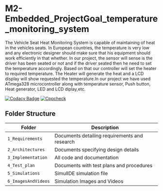 # M2-Embedded_ProjectGoal_temperature_monitoring_system
The Vehicle Seat Heat Monitoring System is capable of maintaining of heat in the vehicles seats. In European countries, the temperature is very low and any electronic designer should make sure that his equipment should work efficiently in that whether. In our project, the sensor will sense is the driver has been seated or not and if the driver seated then he need to set the temperature accordingly. Based on that our controller will set the heater to required temperature. The Heater will generate the heat and a LCD display will show requested the temperature.In our project we have used ATmega328 microcontroller along with temperature sensor, Push button, Heat generator, LED and LCD diplay,etc.

[![Codacy Badge](https://api.codacy.com/project/badge/Grade/81ff566d5bf04afea234d390347908f8)](https://app.codacy.com/gh/sivani4261999/M2-Embedded_ProjectGoal_temperature_monitoring_system?utm_source=github.com&utm_medium=referral&utm_content=sivani4261999/M2-Embedded_ProjectGoal_temperature_monitoring_system&utm_campaign=Badge_Grade_Settings)
[![Cppcheck](https://github.com/sivani4261999/M2-Embedded_ProjectGoal_temperature_monitoring_system/actions/workflows/codequality.yml/badge.svg)](https://github.com/sivani4261999/M2-Embedded_ProjectGoal_temperature_monitoring_system/actions/workflows/codequality.yml)

## Folder Structure
|Folder             | Description |
|-------------------| -----------------------------------------|
| `1_Requirements`   | Documents detailing requirements and research|
| `2_Architectures`         | Documents specifying design details|
| `3_Implementation` | All code and documentation|
| `4_Test_plan`      | Documents with test plans and procedures|
| `5_Simulations`      | SimulIDE simulation file|
| `6_ImagesAndVideos`      | Simulation Images and Videos|
